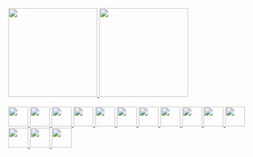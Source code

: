 <div >
  <a href="https://github.com/penteado-git">
  <img height="180em" src="https://github-readme-stats.vercel.app/api?username=penteado-git&show_icons=true&theme=github_dark&include_all_commits=true&count_private=true"/>
  <img height="180em" src="https://github-readme-stats.vercel.app/api/top-langs/?username=penteado-git&layout=compact&langs_count=7&theme=github_dark"/>
</div>

<div style="display: inline_block;"><br>
  <img height="40" width="40" src="https://cdn.jsdelivr.net/gh/devicons/devicon/icons/javascript/javascript-original.svg" />
   <img height="40" width="40" src="https://cdn.jsdelivr.net/gh/devicons/devicon@latest/icons/typescript/typescript-original.svg" />
  <img height="40" width="40" src="https://cdn.jsdelivr.net/gh/devicons/devicon/icons/react/react-original.svg" />
  <img height="40" width="40" src="https://cdn.jsdelivr.net/gh/devicons/devicon@latest/icons/java/java-original.svg" /> 
  <img height="40" width="40" src="https://cdn.jsdelivr.net/gh/devicons/devicon@latest/icons/php/php-original.svg" />
  <img height="40" width="40" src="https://cdn.jsdelivr.net/gh/devicons/devicon/icons/html5/html5-original.svg" />
  <img height="40" width="40" src="https://cdn.jsdelivr.net/gh/devicons/devicon/icons/css3/css3-original.svg" />
  <img height="40" width="40" src="https://cdn.jsdelivr.net/gh/devicons/devicon/icons/python/python-original.svg" />
  <img height="40" width="40" src="https://cdn.jsdelivr.net/gh/devicons/devicon@latest/icons/amazonwebservices/amazonwebservices-original-wordmark.svg" />
  <img height="40" width="40" src="https://cdn.jsdelivr.net/gh/devicons/devicon@latest/icons/googlecloud/googlecloud-original.svg" />
  <img height="40" width="40" src="https://cdn.jsdelivr.net/gh/devicons/devicon/icons/postgresql/postgresql-original.svg" />
  <img height="40" width="40" src="https://cdn.jsdelivr.net/gh/devicons/devicon@latest/icons/docker/docker-original.svg" />
  <img height="40" width="40" src="https://cdn.jsdelivr.net/gh/devicons/devicon@latest/icons/mongodb/mongodb-original.svg" />
  <img height="40" width="40" src="https://cdn.jsdelivr.net/gh/devicons/devicon/icons/linux/linux-original.svg" />
  </div>



